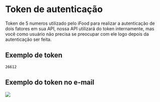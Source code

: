 # Token de autenticação
Token de 5 numeros utilizado pelo iFood para realizar a autenticação de dois fatores em sua API, nossa API utilizará do token internamente, mas você como usuário não precisa se preocupar com ele logo depois da autenticação ser feita.

## Exemplo de token

`26612`

## Exemplo do token no e-mail

<img src="https://i.imgur.com/Qqe01aG.png" />
